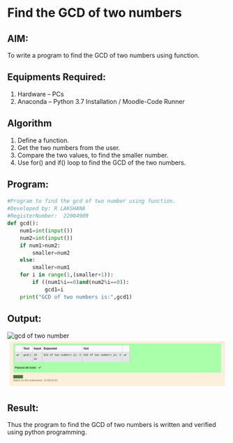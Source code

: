 # Find the GCD of two numbers

## AIM:
To write a program to find the GCD of two numbers using function.

## Equipments Required:
1. Hardware – PCs
2. Anaconda – Python 3.7 Installation / Moodle-Code Runner

## Algorithm
1. Define a function.
2. Get the two numbers from the user.
3. Compare the two values, to find the smaller number.
4. Use for() and if() loop to find the GCD of the two numbers.

## Program:
```python
#Program to find the gcd of two number using function.
#Developed by: R LAKSHANA
#RegisterNumber:  22004909
def gcd():
    num1=int(input())
    num2=int(input())
    if num1>num2:
        smaller=num2
    else:
        smaller=num1
    for i in range(1,(smaller+1)):
        if ((num1%i==0)and(num2%i==0)):
            gcd1=i
    print("GCD of two numbers is:",gcd1)
```

## Output:
![gcd of two number](gcd.PNG)
![output](/Output.png)

## Result:
Thus the program to find the GCD of two numbers is written and verified using python programming.
